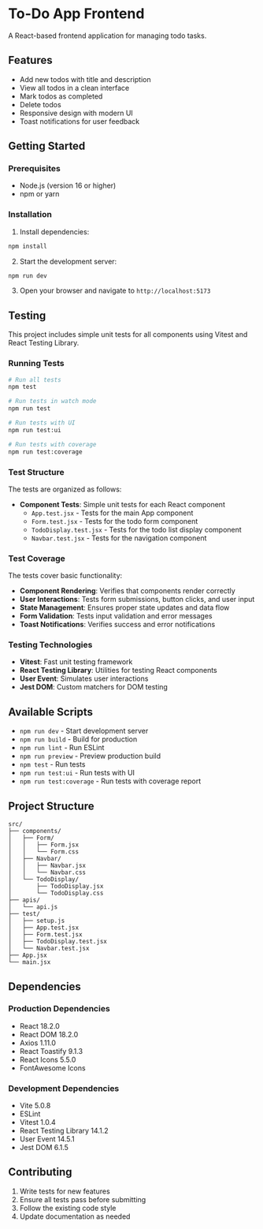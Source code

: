 # To-Do App Frontend

A React-based frontend application for managing todo tasks.

## Features

- Add new todos with title and description
- View all todos in a clean interface
- Mark todos as completed
- Delete todos
- Responsive design with modern UI
- Toast notifications for user feedback

## Getting Started

### Prerequisites

- Node.js (version 16 or higher)
- npm or yarn

### Installation

1. Install dependencies:
```bash
npm install
```

2. Start the development server:
```bash
npm run dev
```

3. Open your browser and navigate to `http://localhost:5173`

## Testing

This project includes simple unit tests for all components using Vitest and React Testing Library.

### Running Tests

```bash
# Run all tests
npm test

# Run tests in watch mode
npm run test

# Run tests with UI
npm run test:ui

# Run tests with coverage
npm run test:coverage
```

### Test Structure

The tests are organized as follows:

- **Component Tests**: Simple unit tests for each React component
  - `App.test.jsx` - Tests for the main App component
  - `Form.test.jsx` - Tests for the todo form component
  - `TodoDisplay.test.jsx` - Tests for the todo list display component
  - `Navbar.test.jsx` - Tests for the navigation component

### Test Coverage

The tests cover basic functionality:

- **Component Rendering**: Verifies that components render correctly
- **User Interactions**: Tests form submissions, button clicks, and user input
- **State Management**: Ensures proper state updates and data flow
- **Form Validation**: Tests input validation and error messages
- **Toast Notifications**: Verifies success and error notifications

### Testing Technologies

- **Vitest**: Fast unit testing framework
- **React Testing Library**: Utilities for testing React components
- **User Event**: Simulates user interactions
- **Jest DOM**: Custom matchers for DOM testing

## Available Scripts

- `npm run dev` - Start development server
- `npm run build` - Build for production
- `npm run lint` - Run ESLint
- `npm run preview` - Preview production build
- `npm test` - Run tests
- `npm run test:ui` - Run tests with UI
- `npm run test:coverage` - Run tests with coverage report

## Project Structure

```
src/
├── components/
│   ├── Form/
│   │   ├── Form.jsx
│   │   └── Form.css
│   ├── Navbar/
│   │   ├── Navbar.jsx
│   │   └── Navbar.css
│   └── TodoDisplay/
│       ├── TodoDisplay.jsx
│       └── TodoDisplay.css
├── apis/
│   └── api.js
├── test/
│   ├── setup.js
│   ├── App.test.jsx
│   ├── Form.test.jsx
│   ├── TodoDisplay.test.jsx
│   └── Navbar.test.jsx
├── App.jsx
└── main.jsx
```

## Dependencies

### Production Dependencies
- React 18.2.0
- React DOM 18.2.0
- Axios 1.11.0
- React Toastify 9.1.3
- React Icons 5.5.0
- FontAwesome Icons

### Development Dependencies
- Vite 5.0.8
- ESLint
- Vitest 1.0.4
- React Testing Library 14.1.2
- User Event 14.5.1
- Jest DOM 6.1.5

## Contributing

1. Write tests for new features
2. Ensure all tests pass before submitting
3. Follow the existing code style
4. Update documentation as needed 